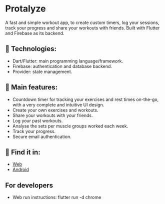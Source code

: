 # Protalyze

A fast and simple workout app, to create custom timers, log your sessions, track your progress and share your workouts with friends. Built with Flutter and Firebase as its backend.

## 🚀 Technologies:
- Dart/Flutter: main programming language/framework.
- Firebase: authentication and database backend.
- Provider: state management.

## 🚀 Main features:
- Countdown timer for tracking your exercises and rest times on-the-go, with a very complete and intuitive UI design.
- Create your own exercises and workouts.
- Share your workouts with your friends.
- Log your past workouts.
- Analyse the sets per muscle groups worked each week.
- Track your progress.
- Secure email authentication.

## 🚀 Find it in:
- [Web](https://martinjedwabny.github.io/protalyze/)
- [Android](https://play.google.com/store/apps/details?id=com.mdjyapps.protalyze)

## For developers

- Web run instructions: 
  flutter run -d chrome

